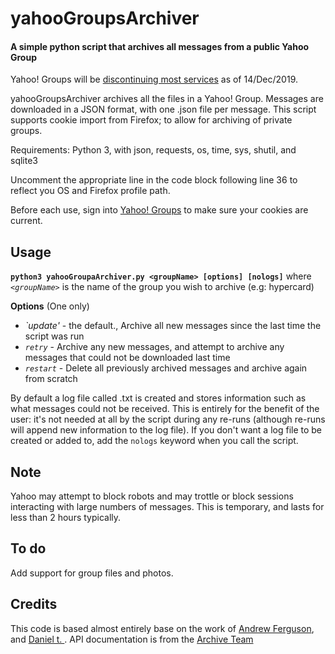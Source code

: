 # yahooGroupsArchiver

#### A simple python script that archives all messages from a public Yahoo Group

Yahoo! Groups will be [discontinuing most services](https://help.yahoo.com/kb/groups/SLN31010.html) as of 14/Dec/2019.

yahooGroupsArchiver archives all the files in a Yahoo! Group. 
Messages are downloaded in a JSON format, with one .json file per message.
This script supports cookie import from Firefox; to allow for archiving of private groups. 

Requirements: Python 3, with json, requests, os, time, sys, shutil, and sqlite3

Uncomment the appropriate line in the code block following line 36 to reflect you OS and Firefox profile path. 

Before each use, sign into [Yahoo! Groups](https://groups.yahoo.com) to make sure your cookies are current.


## Usage
**`python3 yahooGroupaArchiver.py <groupName> [options] [nologs]`**
where *`<groupName>`* is the name of the group you wish to archive (e.g: hypercard)

**Options**
(One only)
* *`update'* - the default., Archive all new messages since the last time the script was run
* *`retry`* - Archive any new messages, and attempt to archive any messages that could not be downloaded last time
* *`restart`* - Delete all previously archived messages and archive again from scratch

By default a log file called <groupname>.txt is created and stores information such as what messages could not be received. This is entirely for the benefit of the user: it's not needed at all by the script during any re-runs (although re-runs will append new information to the log file). If you don't want a log file to be created or added to, add the `nologs` keyword when you call the script.

## Note
Yahoo may attempt to block robots and may trottle or block sessions interacting with large numbers of messages. This is temporary, and lasts for less than 2 hours typically. 

## To do

Add support for group files and photos. 

## Credits
This code is based almost entirely base on the work of [Andrew Ferguson](https://github.com/andrewferguson), and [Daniel t. ](https://github.com/danasmera). API documentation is from the [Archive Team](http://www.archiveteam.org/index.php?title=Yahoo!_Groups)
